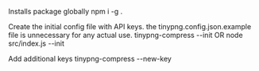 Installs package globally
npm i -g .


Create the initial config file with API keys. the tinypng.config.json.example file is unnecessary for any actual use.
tinypng-compress --init
OR
node src/index.js --init

Add additional keys
tinypng-compress --new-key

